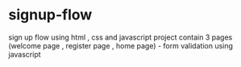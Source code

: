 # signup-flow
sign up flow using html , css and javascript
project contain 3 pages (welcome page , register page , home page) - form  validation using javascript 
